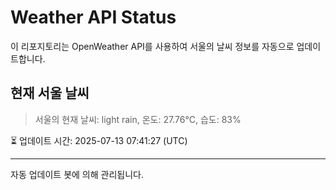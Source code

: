 
# Weather API Status

이 리포지토리는 OpenWeather API를 사용하여 서울의 날씨 정보를 자동으로 업데이트합니다.

## 현재 서울 날씨
> 서울의 현재 날씨: light rain, 온도: 27.76°C, 습도: 83%

⏳ 업데이트 시간: 2025-07-13 07:41:27 (UTC)

---
자동 업데이트 봇에 의해 관리됩니다.
